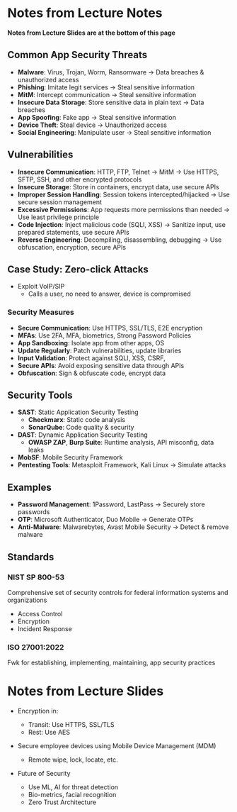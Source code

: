# Notes from Lecture Notes
**Notes from Lecture Slides are at the bottom of this page**

## Common App Security Threats
* **Malware**: Virus, Trojan, Worm, Ransomware $\rightarrow$ Data breaches & unauthorized access
* **Phishing**: Imitate legit services $\rightarrow$ Steal sensitive information
* **MitM**: Intercept communication $\rightarrow$ Steal sensitive information
* **Insecure Data Storage**: Store sensitive data in plain text $\rightarrow$ Data breaches
* **App Spoofing**: Fake app $\rightarrow$ Steal sensitive information
* **Device Theft**: Steal device $\rightarrow$ Unauthorized access
* **Social Engineering**: Manipulate user $\rightarrow$ Steal sensitive information

## Vulnerabilities
* **Insecure Communication**: HTTP, FTP, Telnet $\rightarrow$ MitM $\rightarrow$ Use HTTPS, SFTP, SSH, and other encrypted protocols
* **Insecure Storage**: Store in containers, encrypt data, use secure APIs
* **Improper Session Handling**: Session tokens intercepted/hijacked $\rightarrow$ Use secure session management
* **Excessive Permissions**: App requests more permissions than needed $\rightarrow$ Use least privilege principle
* **Code Injection**: Inject malicious code (SQLI, XSS) $\rightarrow$ Sanitize input, use prepared statements, use secure APIs
* **Reverse Engineering**: Decompiling, disassembling, debugging $\rightarrow$ Use obfuscation, encryption, secure APIs

## Case Study: Zero-click Attacks
* Exploit VoIP/SIP
    * Calls a user, no need to answer, device is compromised

### Security Measures
* **Secure Communication**: Use HTTPS, SSL/TLS, E2E encryption
* **MFAs**: Use 2FA, MFA, biometrics, Strong Password Policies
* **App Sandboxing**: Isolate app from other apps, OS
* **Update Regularly**: Patch vulnerabilities, update libraries
* **Input Validation**: Protect against SQLI, XSS, CSRF, 
* **Secure APIs**: Avoid exposing sensitive data through APIs
* **Obfuscation**: Sign & obfuscate code, encrypt data


## Security Tools
* **SAST**: Static Application Security Testing
    * **Checkmarx**: Static code analysis
    * **SonarQube**: Code quality & security
* **DAST**: Dynamic Application Security Testing
    * **OWASP ZAP**, **Burp Suite**: Runtime analysis, API misconfig, data leaks
* **MobSF**: Mobile Security Framework
* **Pentesting Tools**: Metasploit Framework, Kali Linux $\rightarrow$ Simulate attacks

## Examples
* **Password Management**: 1Password, LastPass $\rightarrow$ Securely store passwords
* **OTP**: Microsoft Authenticator, Duo Mobile $\rightarrow$ Generate OTPs
* **Anti-Malware**: Malwarebytes, Avast Mobile Security $\rightarrow$ Detect & remove malware


## Standards

### NIST SP 800-53
Comprehensive set of security controls for federal information systems and organizations
- Access Control
- Encryption
- Incident Response

### ISO 27001:2022
Fwk for establishing, implementing, maintaining, app security practices


# Notes from Lecture Slides

* Encryption in:
    * Transit: Use HTTPS, SSL/TLS
    * Rest: Use AES

* Secure employee devices using Mobile Device Management (MDM)
    * Remote wipe, lock, locate, etc.

* Future of Security
    * Use ML, AI for threat detection
    * Bio-metrics, facial recognition
    * Zero Trust Architecture
    